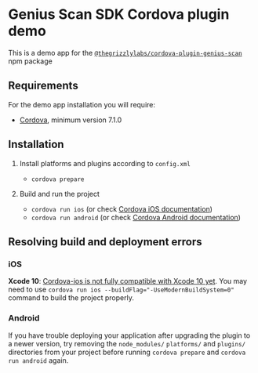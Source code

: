 
# Genius Scan SDK Cordova plugin demo

This is a demo app for the [`@thegrizzlylabs/cordova-plugin-genius-scan`](https://www.npmjs.com/package/@thegrizzlylabs/cordova-plugin-genius-scan) npm package

## Requirements

For the demo app installation you will require:
* [Cordova](https://cordova.apache.org/#getstarted), minimum version 7.1.0

## Installation

1. Install platforms and plugins according to `config.xml`
    * `cordova prepare`

2. Build and run the project
    * `cordova run ios` (or check [Cordova iOS documentation](https://cordova.apache.org/docs/en/latest/guide/platforms/ios/index.html))
    * `cordova run android` (or check [Cordova Android documentation](https://cordova.apache.org/docs/en/latest/guide/platforms/android/index.html))

## Resolving build and deployment errors

### iOS

**Xcode 10**: [Cordova-ios is not fully compatible with Xcode 10 yet](https://github.com/apache/cordova-ios/issues/407). You may need to use `cordova run ios --buildFlag="-UseModernBuildSystem=0"` command to build the project properly.

### Android

If you have trouble deploying your application after upgrading the plugin to a newer version, try removing the `node_modules/` `platforms/` and `plugins/` directories from your project before running `cordova prepare` and `cordova run android` again.